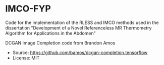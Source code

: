 # IMCO-FYP
Code for the implementation of the RLESS and IMCO methods used in the dissertation "Development of a Novel Referenceless MR Thermometry Algorithm for Applications in the Abdomen"

DCGAN Image Completion code from Brandon Amos 
  + Source: https://github.com/bamos/dcgan-completion.tensorflow
  + License: MIT
